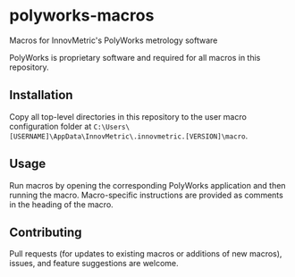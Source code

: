 # polyworks-macros
Macros for InnovMetric's PolyWorks metrology software

PolyWorks is proprietary software and required for all macros in this repository.

## Installation
Copy all top-level directories in this repository to the user macro configuration folder at `C:\Users\[USERNAME]\AppData\InnovMetric\.innovmetric.[VERSION]\macro`.

## Usage
Run macros by opening the corresponding PolyWorks application and then running the macro. Macro-specific instructions are provided as comments in the heading of the macro.

## Contributing
Pull requests (for updates to existing macros or additions of new macros), issues, and feature suggestions are welcome.
